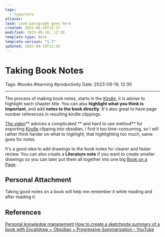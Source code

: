 ```yaml
---
tags:
  - type/note
aliases: 
lead: Lead paragraph goes here
created: 2023-08-24T12:17
modified: 2023-09-19, 12:30
template-type: Note
template-version: "1.7"
updated: 2023-09-19T12:43
---
```


# Taking Book Notes

Tags: #books #learning #productivity
Date: 2023-09-19, 12:30

---

The process of making book notes, starts in the [Kindle](Kindle), it is advise to highlight each chapter title. You can also **highlight what you think is important**, and add **notes to the book directly**. It's also great to have page number references in resulting kindle clippings. 

[The video](https://www.youtube.com/watch?v=n3dbH2c3l0M)** advices a complicated ** and hard to use method** for exporting [Kindle](Kindle) clipping into obsidian, I find it too time-consuming, so I will rather think harder on what to highlight, that highlighting too much, same goes for notes. 

It's a good idea to add drawings to the book notes for clearer and faster review. You can also create a **Literature note** if you want to create smaller drawings so you can later put them all together into one big [Book on a Page](Book%20on%20a%20Page).

## Personal Attachment

Taking good notes on a book will help me remember it while reading and after reading it. 

## References

[Personal knowledge management](../SLIP-BOX/Personal%20knowledge%20management.md)
[How to create a sketchnote summary of a book with Excalidraw + Obsidian + Progressive Summarization - YouTube](https://www.youtube.com/watch?v=n3dbH2c3l0M)
